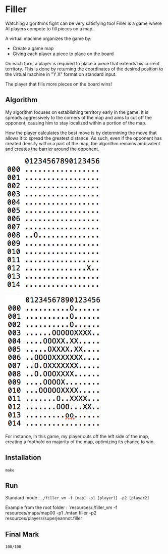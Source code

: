 # Filler

Watching algorithms fight can be very satisfying too!
Filler is a game where AI players compete to fill pieces on a map.

A virtual machine organizes the game by:
- Create a game map
- Giving each player a piece to place on the board

On each turn, a player is required to place a piece that extends his current territory. This is done by returning the coordinates of the desired position to the virtual machine in "Y X" format on standard input. 

The player that fills more pieces on the board wins!

## Algorithm

My algorithm focuses on establishing territory early in the game. It is spreads aggressively to the corners of the map and aims to cut off the opponent, causing him to stay localized within a portion of the map.

How the player calculates the best move is by determining the move that allows it to spread the greatest distance. As such, even if the opponent has created density within a part of the map, the algorithm remains ambivalent and creates the barrier around the opponent.

![Start](https://raw.githubusercontent.com/mgia/filler/master/img/start.png)

![Game](https://raw.githubusercontent.com/mgia/filler/master/img/game.png)

For instance, in this game, my player cuts off the left side of the map, creating a foothold on majority of the map, optimizing its chance to win.

## Installation

`make`

## Run

Standard mode : 
`./filler_vm -f [map] -p1 [player1] -p2 [player2]`

Example from the root folder : 
`resources/./filler_vm -f resources/maps/map00 -p1 ./mtan.filler -p2 resources/players/superjeannot.filler

## Final Mark

`100/100`
